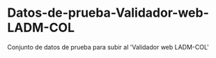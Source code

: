 # Datos-de-prueba-Validador-web-LADM-COL
Conjunto de datos de prueba para subir al 'Validador web LADM-COL'
